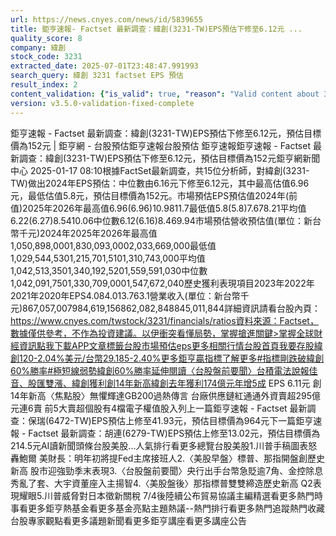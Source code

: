 ```yaml
---
url: https://news.cnyes.com/news/id/5839655
title: 鉅亨速報- Factset 最新調查：緯創(3231-TW)EPS預估下修至6.12元 ...
quality_score: 8
company: 緯創
stock_code: 3231
extracted_date: 2025-07-01T23:48:47.991993
search_query: 緯創 3231 factset EPS 預估
result_index: 2
content_validation: {"is_valid": true, "reason": "Valid content about 3231"}
version: v3.5.0-validation-fixed-complete
---
```


鉅亨速報 - Factset 最新調查：緯創(3231-TW)EPS預估下修至6.12元，預估目標價為152元 | 鉅亨網 - 台股預估‌‌鉅亨速報台股預估 鉅亨速報鉅亨速報 - Factset 最新調查：緯創(3231-TW)EPS預估下修至6.12元，預估目標價為152元鉅亨網新聞中心 2025-01-17 08:10‌根據FactSet最新調查，共15位分析師，對緯創(3231-TW)做出2024年EPS預估：中位數由6.16元下修至6.12元，其中最高估值6.96元，最低估值5.8元，預估目標價為152元。市場預估EPS預估值2024年(前值)2025年2026年最高值6.96(6.96)10.9811.7最低值5.8(5.8)7.678.21平均值6.22(6.27)8.5410.06中位數6.12(6.16)8.469.94市場預估營收‌預估值(單位：新台幣千元)2024年2025年2026年最高值1,050,898,0001,830,093,0002,033,669,000最低值1,029,544,5301,215,701,5101,310,743,000平均值1,042,513,3501,340,192,5201,559,591,030中位數1,042,091,7501,330,709,0001,547,672,040歷史獲利表現項目2023年2022年2021年2020年EPS4.084.013.763.1營業收入(單位：新台幣千元)867,057,007984,619,156862,082,848845,011,844詳細資訊請看台股內頁：https://www.cnyes.com/twstock/3231/financials/ratios資料來源：Factset，數據僅供參考，不作為投資建議。以伊衝突看懂局勢，掌握搶進關鍵>掌握全球財經資訊點我下載APP文章標籤台股市場預估eps更多相關行情台股首頁我要存股緯創120-2.04%美元/台幣29.185-2.40%更多鉅亨贏指標了解更多#指標剛跌破緯創60%勝率#極短線弱勢緯創60%勝率延伸閱讀〈台股盤前要聞〉台積電法說報佳音、股匯雙漲、緯創獲利創14年新高緯創去年獲利174億元年增5成 EPS 6.11元 創14年新高〈焦點股〉無懼輝達GB200過熱傳言 台廠供應鏈紅通通外資賣超295億元連6賣 前5大賣超個股有4檔電子權值股入列‌上一篇鉅亨速報 - Factset 最新調查：保瑞(6472-TW)EPS預估上修至41.93元，預估目標價為964元下一篇鉅亨速報 - Factset 最新調查：胡連(6279-TW)EPS預估上修至13.02元，預估目標價為214.5元‌‌AI讀新聞頭條台股美股...人氣排行看更多總覽台股美股1.川普手稿圖表怒轟鮑爾 美財長：明年初將提Fed主席接班人2.〈美股早盤〉標普、那指開盤創歷史新高 股市迎強勁季末表現3.〈台股盤前要聞〉央行出手台幣急貶逾7角、金控除息秀亂了套、大宇資董座入主揚智4.〈美股盤後〉那指標普雙雙締造歷史新高 Q2表現耀眼5.川普威脅對日本徵新關稅 7/4後陸續公布貿易協議‌主編精選看更多‌熱門時事看更多‌‌‌‌‌‌‌‌‌‌‌‌‌‌‌‌‌鉅亨熱基金看更多基金亮點主題熱議‌‌‌‌--‌‌‌‌熱門排行看更多熱門追蹤熱門收藏‌‌‌‌‌‌‌‌‌台股專家觀點看更多議題新聞看更多鉅亨講座看更多講座公告‌‌‌‌‌‌‌‌